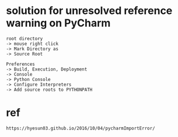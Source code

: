 # solution for unresolved reference warning on PyCharm
```
root directory
-> mouse right click
-> Mark Directory as 
-> Source Root

Preferences
-> Build, Execution, Deployment
-> Console
-> Python Console
-> Configure Interpreters
-> Add source roots to PYTHONPATH
```

# ref
```
https://hyesun03.github.io/2016/10/04/pycharmImportError/
```
